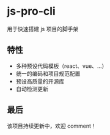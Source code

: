 # js-pro-cli

用于快速搭建 js 项目的脚手架

## 特性

- 多种预设代码模板（react、vue、...）
- 统一的编码和项目规范配置
- 预设高质量的开源库
- 自动检测更新

## 最后

该项目持续更新中，欢迎 comment！
